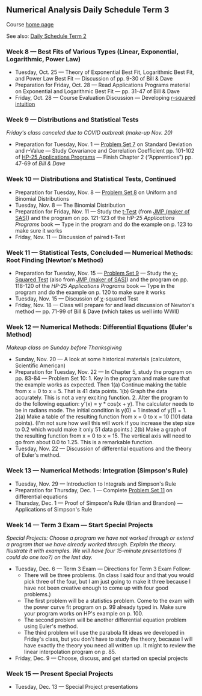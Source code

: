 ## Numerical Analysis Daily Schedule Term 3

Course [home page](./)

See also: [Daily Schedule Term 2](./daily_schedule_term_2.html)

### Week 8 &mdash; Best Fits of Various Types (Linear, Exponential, Logarithmic, Power Law)

* Tuesday, Oct. 25 &mdash; Theory of Exponential Best Fit, Logarithmic Best Fit, and Power Law Best Fit &mdash; Discussion of pp. 9-30 of Bill &amp; Dave 
* Preparation for Friday, Oct. 28 &mdash; Read Applications Programs material on Exponential and Logarithmic Best Fit &mdash; pp. 31-47 of Bill &amp; Dave
* Friday, Oct. 28 &mdash; Course Evaluation Discussion &mdash; Developing [r-squared intuition](./resources/RSquaredIntuition.pdf)

### Week 9 &mdash; Distributions and Statistical Tests

*Friday's class canceled due to COVID outbreak (make-up Nov. 20)*

* Preparation for Tuesday, Nov. 1 &mdash; [Problem Set 7](./assignments/PS07.nb.pdf) on Standard Deviation and *r*-Value &mdash; Study Covariance and Correlation Coefficient pp. 101-102 of [HP-25 Applications Programs](./resources/HP25-ApplicationsPrograms-Chapter6.pdf) &mdash; Finish Chapter 2 (&ldquo;Apprentices&rdquo;) pp. 47-69 of *Bill &amp; Dave*

### Week 10 &mdash; Distributions and Statistical Tests, Continued

* Preparation for Tuesday, Nov. 8 &mdash; [Problem Set 8](./assignments/PS08.nb.pdf) on Uniform and Binomial Distributions
* Tuesday, Nov. 8 &mdash; The Binomial Distribution
* Preparation for Friday, Nov. 11 &mdash; Study the [t-Test](./resources/StatisticalTests-t-Test.pdf) (from [JMP (maker of SAS)](https://www.jmp.com/en_us/statistics-knowledge-portal/t-test.html)) and the program on pp. 121-123 of the *HP-25 Applications Programs* book &mdash; Type in the program and do the example on p. 123 to make sure it works
* Friday, Nov. 11 &mdash; Discussion of paired t-Test

### Week 11 &mdash; Statistical Tests, Concluded &mdash; Numerical Methods: Root Finding (Newton's Method)

* Preparation for Tuesday, Nov. 15 &mdash; [Problem Set 9](./assignments/PS09.nb.pdf) &mdash; Study the [&chi;-Squared Test](./resources/StatisticalTests-ChiSquared.pdf) (also from [JMP (maker of SAS)](https://www.jmp.com/en_us/statistics-knowledge-portal/chi-square-test.html)) and the program on pp. 118-120 of the *HP-25 Applications Programs* book &mdash; Type in the program and do the example on p. 120 to make sure it works
* Tuesday, Nov. 15 &mdash; Discussion of &chi;-squared Test
* Friday, Nov. 18 &mdash; Class will prepare for and lead discussion of Newton's method &mdash; pp. 71-99 of Bill &amp; Dave (which takes us well into WWII)

### Week 12 &mdash; Numerical Methods: Differential Equations (Euler's Method)

*Makeup class on Sunday before Thanksgiving*

* Sunday, Nov. 20 &mdash; A look at some historical materials (calculators, Scientific American)
* Preparation for Tuesday, Nov. 22 &mdash; In Chapter 5, study the program on pp. 83-84 &mdash; Problem Set 10: 1. Key in the program and make sure that the example works as expected. Then 1(a) Continue making the table from x = 0 to x = 5. That is 41 data points. 1(b) Graph the data accurately. This is not a very exciting function. 2. Alter the program to do the following equation: y'(x) = y * cos(x + y). The calculator needs to be in radians mode. The initial condition is y(0) = 1 instead of y(1) = 1. 2(a) Make a table of the resulting function from x = 0 to x = 10 (101 data points). (I'm not sure how well this will work if you increase the step size to 0.2 which would make it only 51 data points.) 2(b) Make a graph of the resulting function from x = 0 to x = 15. The vertical axis will need to go from about 0.0 to 1.25. This is a remarkable function.
* Tuesday, Nov. 22 &mdash; Discussion of differential equations and the theory of Euler's method.

### Week 13 &mdash; Numerical Methods: Integration (Simpson's Rule)

* Tuesday, Nov. 29 &mdash; Introduction to Integrals and Simpson's Rule
* Preparation for Thursday, Dec. 1 &mdash; Complete [Problem Set 11](./assignments/PS11.nb.pdf) on differential equations
* Thursday, Dec. 1 &mdash; Proof of Simpson's Rule (Brian and Brandon) &mdash; Applications of Simpson's Rule

### Week 14 &mdash; Term 3 Exam &mdash; Start Special Projects

*Special Projects: Choose a program we have not worked through or extend a program that we have already worked through. Explain the theory. Illustrate it with examples. We will have four 15-minute presentations (I could do one too?) on the last day.*

* Tuesday, Dec. 6 &mdash; Term 3 Exam &mdash; Directions for Term 3 Exam Follow:
  * There will be three problems. (In class I said four and that you would pick three of the four, but I am just going to make it three because I have not been creative enough to come up with four good problems.)
  * The first problem will be a statistics problem. Come to the exam with the power curve fit program on p. 99 already typed in. Make sure your program works on HP's example on p. 100.
  * The second problem will be another differential equation problem using Euler's method.
  * The third problem will use the parabola fit ideas we developed in Friday's class, but you don't have to study the theory, because I will have exactly the theory you need all written up.  It might to review the linear interpolation program on p. 85.
* Friday, Dec. 9 &mdash; Choose, discuss, and get started on special projects

### Week 15 &mdash; Present Special Projects

* Tuesday, Dec. 13 &mdash; Special Project presentations
